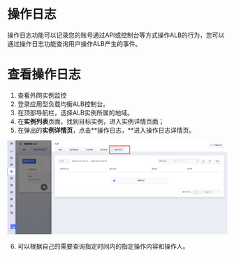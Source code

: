 # 操作日志

操作日志功能可以记录您的账号通过API或控制台等方式操作ALB的行为，您可以通过操作日志功能查询用户操作ALB产生的事件。

# 查看操作日志

1. 查看外网实例监控
2. 登录应用型负载均衡ALB控制台。
3. 在顶部导航栏，选择ALB实例所属的地域。
4. 在**实例列表**页面，找到目标实例，进入实例详情页面；
5. 在弹出的**实例详情页**，点击**操作日志，**进入操作日志详情页。

![1713867748539](/images/1713867748539.png)

6. 可以根据自己的需要查询指定时间内的指定操作内容和操作人。